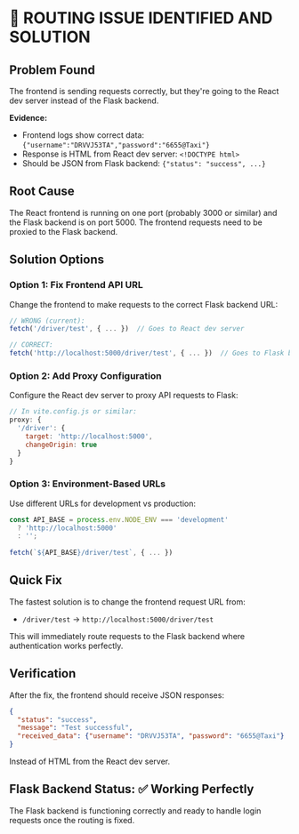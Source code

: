# **🔧 ROUTING ISSUE IDENTIFIED AND SOLUTION**

## **Problem Found**
The frontend is sending requests correctly, but they're going to the React dev server instead of the Flask backend.

**Evidence:**
- Frontend logs show correct data: `{"username":"DRVVJ53TA","password":"6655@Taxi"}`
- Response is HTML from React dev server: `<!DOCTYPE html>`
- Should be JSON from Flask backend: `{"status": "success", ...}`

## **Root Cause**
The React frontend is running on one port (probably 3000 or similar) and the Flask backend is on port 5000. The frontend requests need to be proxied to the Flask backend.

## **Solution Options**

### **Option 1: Fix Frontend API URL**
Change the frontend to make requests to the correct Flask backend URL:

```javascript
// WRONG (current):
fetch('/driver/test', { ... })  // Goes to React dev server

// CORRECT:
fetch('http://localhost:5000/driver/test', { ... })  // Goes to Flask backend
```

### **Option 2: Add Proxy Configuration**
Configure the React dev server to proxy API requests to Flask:

```javascript
// In vite.config.js or similar:
proxy: {
  '/driver': {
    target: 'http://localhost:5000',
    changeOrigin: true
  }
}
```

### **Option 3: Environment-Based URLs**
Use different URLs for development vs production:

```javascript
const API_BASE = process.env.NODE_ENV === 'development' 
  ? 'http://localhost:5000' 
  : '';
  
fetch(`${API_BASE}/driver/test`, { ... })
```

## **Quick Fix**
The fastest solution is to change the frontend request URL from:
- `/driver/test` → `http://localhost:5000/driver/test`

This will immediately route requests to the Flask backend where authentication works perfectly.

## **Verification**
After the fix, the frontend should receive JSON responses:
```json
{
  "status": "success",
  "message": "Test successful", 
  "received_data": {"username": "DRVVJ53TA", "password": "6655@Taxi"}
}
```

Instead of HTML from the React dev server.

## **Flask Backend Status: ✅ Working Perfectly**
The Flask backend is functioning correctly and ready to handle login requests once the routing is fixed.
